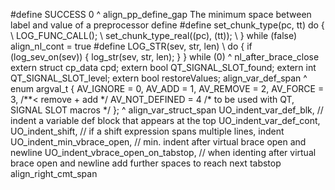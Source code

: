 \#define SUCCESS 0 \^ align\_pp\_define\_gap The minimum space between
label and value of a preprocessor define \#define set\_chunk\_type(pc,
tt) do { \\ LOG\_FUNC\_CALL(); \\ set\_chunk\_type\_real((pc), (tt)); \\
} while (false) align\_nl\_cont = true \#define LOG\_STR(sev, str, len)
\\ do { if (log\_sev\_on(sev)) { log\_str(sev, str, len); } } while (0)
\^ nl\_after\_brace\_close extern struct cp\_data cpd; extern bool
QT\_SIGNAL\_SLOT\_found; extern int QT\_SIGNAL\_SLOT\_level; extern bool
restoreValues; align\_var\_def\_span \^ enum argval\_t { AV\_IGNORE = 0,
AV\_ADD = 1, AV\_REMOVE = 2, AV\_FORCE = 3, /\*\*\< remove + add \*/
AV\_NOT\_DEFINED = 4 /\* to be used with QT, SIGNAL SLOT macros \*/ };
\^ align\_var\_struct\_span UO\_indent\_var\_def\_blk, // indent a
variable def block that appears at the top UO\_indent\_var\_def\_cont,
UO\_indent\_shift, // if a shift expression spans multiple lines, indent
UO\_indent\_min\_vbrace\_open, // min. indent after virtual brace open
and newline UO\_indent\_vbrace\_open\_on\_tabstop, // when identing
after virtual brace open and newline add further spaces to reach next
tabstop align\_right\_cmt\_span
